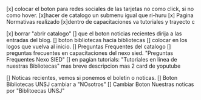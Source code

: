 [x] colocar el boton para redes sociales de las tarjetas no como click, si no como hover.
[x]hacer de catalogo un submenu igual que ri-huru
[x] Pagina Normativas realizado
[x]dentro de capacitaciones va tutoriales y trayecto c

[x] borrar "abrir catalogo"
[] que el boton noticias recientes dirija a las entradas del blog.
[] boton bibliotecas hacia bibliotecas
[] colocar en los logos que vuelva al inicio.
[] Preguntas Frequentes del catalogo
[] preguntas frecuentes en capacitaciones del nexo sied. "Preguntas Frequentes Nexo SIED"
[] en pagian tutorials:  "Tutoriales en linea de nuestras Bibliotecas"  mas breve descripcion mas 2 card de yoputube

[] Noticas recientes, vemos si ponemos el boletin o noticas.
[] Boton Bibliotecas UNSJ cambiar a "NOsotros"
[] Cambiar Boton Nuestras noticas por "Biblitoecas UNSJ"